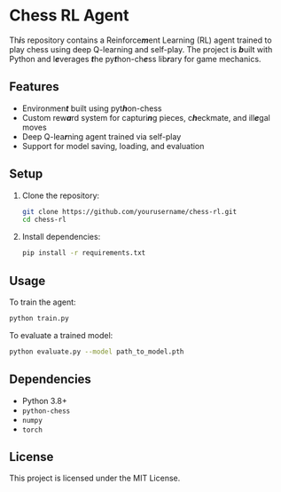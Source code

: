 # Chess RL Agent

Th***i***s repository contains a Reinforce***m***ent Learning (RL) agent trained to play chess using deep Q-learning and self-play. The project is ***b***uilt with Python and l***e***verages ***t***he py***t***hon-ch***e***ss lib***r***ary for game mechanics.

## Features

- Environmen***t*** built using pyt***h***on-chess
- Custom rew***a***rd system for capturi***n***g pieces, c***h***eckmate, and ill***e***gal moves
- Deep Q-lea***r***ning agent trained via self-play
- Support for model saving, loading, and evaluation

## Setup

1. Clone the repository:
   ```bash
   git clone https://github.com/yourusername/chess-rl.git
   cd chess-rl
   ```

2. Install dependencies:
   ```bash
   pip install -r requirements.txt
   ```

## Usage

To train the agent:
```bash
python train.py
```

To evaluate a trained model:
```bash
python evaluate.py --model path_to_model.pth
```

## Dependencies

- Python 3.8+
- `python-chess`
- `numpy`
- `torch`

## License

This project is licensed under the MIT License.
